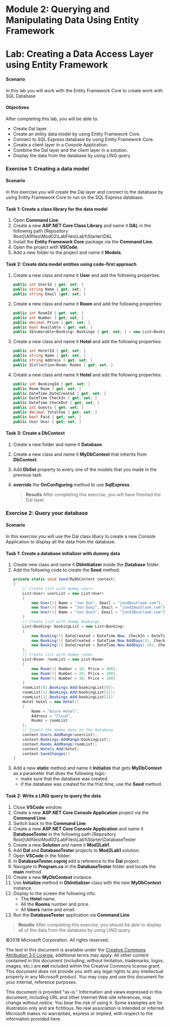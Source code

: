 
# Module 2: Querying and Manipulating Data Using Entity Framework

# Lab: Creating a Data Access Layer using Entity Framework 

#### Scenario

In this lab you will work with the Entity Framework Core to create work with SQL Database 

#### Objectives

After completing this lab, you will be able to:

- Create Dal layer.
- Create an entity data model by using Entity Framework Core.
- Connect to SQL Express database by using Entity Framework Core.
- Create a client layer in a Console Application.
- Combine the Dal layer and the client layer in a solution.
- Display the data from the database by using LINQ query

### Exercise 1: Creating a data model

#### Scenario

In this exercise you will create the Dal layer and connect to the database by using Entity Framework Core
to run on the SQL Express database.

#### Task 1: Create a class library for the data model

1. Open **Command Line**.
2. Create a new **ASP.NET Core Class Library** and name it **DAL** in the following path [Repository Root]\Allfiles\Mod02\LabFiles\Lab1\Starter\DAL
3. Install the  **Entity Framework Core** package via the **Command Line**.
4. Open the project with **VSCode**.
5. Add a new folder to the project and name it **Models**.

#### Task 2: Create data model entities using code-first approach

1. Create a new class and name it **User** and add the following properties:
    ```cs
    public int UserId { get; set; }
    public string Name { get; set; }
    public string Email {get; set; }
    ```
2. Create a new class and name it **Room** and add the following properties:
    ```cs
    public int RoomId { get; set; }
    public int Number { get; set; }
    public decimal Price { get; set; }
    public bool Available { get; set; }
    public IEnumerable<Booking> Bookings { get; set; } = new List<Booking>();
    ```
3. Create a new class and name it **Hotel** and add the following properties:
    ```cs 
    public int HotelId { get; set; }
    public string Name { get; set; }
    public string Address { get; set; }
    public ICollection<Room> Rooms { get; set; }
    ```
4. Create a new class and name it **Hotel** and add the following properties:
    ```cs
    public int BookingId { get; set; }
    public Room Room { get; set; }
    public DateTime DateCreated { get; set; }
    public DateTime CheckIn { get; set; }
    public DateTime CheckOut { get; set; }
    public int Guests { get; set; }
    public decimal TotalFee { get; set; }
    public bool Paid { get; set; }
    public User User { get; set; }
    ```

#### Task 3: Create a DbContext

1. Create a new folder and name it **Database**.
2. Create a new class and name it **MyDbContext** that inherits from **DbContext**.
3. Add **DbSet** property to every one of the models that you made in the previous task.
4. **override** the **OnConfiguring** method to use **SqlExpress**. 

   >**Results** After completing this exercise, you will have finished the Dal layer 

### Exercise 2: Query your database

#### Scenario

In this exercise you will use the Dal class libary to create a new Console Application
to display all the data from the database.


#### Task 1: Create a database initializer with dummy data

1. Create new class and name it **DbInitializer** inside the **Database** folder.
2. Add the following code to create the **Seed** method:
    ```cs
    private static void Seed(MyDbContext context)
    {
        // Create list with dummy users 
        List<User> userList = new List<User>
        {
            new User(){ Name = "Jon Due", Email = "jond@outlook.com"},
            new User(){ Name = "Jon Due2", Email = "jond2@outlook.com"},
            new User(){ Name = "Jon Due3", Email = "jond3@outlook.com"}
        }   
        // Create list with dummy bookings 
        List<Booking> bookingList = new List<Booking>
        {
            new Booking(){ DateCreated = DateTime.Now, CheckIn = DateTime.Now,CheckOu   DateTime.Now.AddDays(2), Guests = 2, Paid = true, User = userList[0]},
            new Booking(){ DateCreated = DateTime.Now.AddDays(3), CheckIn = DateTime.Now.AddDays    CheckOut = DateTime.Now.AddDays(8), Guests = 3, Paid = true, User = userList[1]},
            new Booking(){ DateCreated = DateTime.Now.AddDays(-10), CheckIn = DateTime.Now.AddDays( CheckOut = DateTime.Now.AddDays(11), Guests = 1, Paid = false, User = userList[2]}
        };
        // Create list with dummy rooms
        List<Room> roomList = new List<Room>
        {
            new Room(){ Number = 10, Price = 300},
            new Room(){ Number = 20, Price = 200},
            new Room(){ Number = 30, Price = 100}
        }   
        roomList[0].Bookings.Add(bookingList[0]);
        roomList[1].Bookings.Add(bookingList[1]);
        roomList[1].Bookings.Add(bookingList[2])    
        Hotel hotel = new Hotel()
        {
            Name = "Azure Hotel",
            Address = "Cloud",
            Rooms = roomList
        };
        // Insert the dummy data to the database
        context.Users.AddRange(userList);
        context.Bookings.AddRange(bookingList);
        context.Rooms.AddRange(roomList);
        context.Hotels.Add(hotel)   
        context.SaveChanges()   
    }
    ```
3. Add a new **static** method and name it **Initialize** that gets **MyDbContext** as a parameter that does the following logic:
    - make sure that the database was created. 
    - if the database was created for the frist time, use the **Seed** method.

#### Task 2: Write a LINQ query to query the data

1. Close **VSCode** window.
2. Create a new **ASP.NET Core Console Application** project via the **Command Line**.
3. Switch back to the **Command Line**.
4. Create a new **ASP.NET Core Console Application** and name it **DatabaseTester** in the following path [Repository Root]\Allfiles\Mod02\LabFiles\Lab1\Starter\DatabaseTester
5. Create a new **Solution** and name it **Mod2Lab1**.
6. Add **Dal** and **DatabaseTester** projects to **Mod2Lab1** solution.
7. Open **VSCode** in the folder.
8. In **DatabaseTester.csproj** add a reference to the **Dal** project.
9. Navigate to **Program.cs** in the **DatabaseTester** folder and locate the **main** method.
10. Create a new **MyDbContext** instance.
11. Use **Initialize** method in **DbInitializer** class with the new **MyDbContext** instance.
12. Display to the screen the following info:
    - The **Hotel** name.
    - All the **Rooms** number and price.
    - All **Users** name and email.
13. Run the **DatabaseTester** application via **Command Line**

   >**Results** After completing this exercise, you should be able to display all of the data from the database by using LINQ query

©2018 Microsoft Corporation. All rights reserved.

The text in this document is available under the  [Creative Commons Attribution 3.0 License](https://creativecommons.org/licenses/by/3.0/legalcode), additional terms may apply. All other content contained in this document (including, without limitation, trademarks, logos, images, etc.) are  **not**  included within the Creative Commons license grant. This document does not provide you with any legal rights to any intellectual property in any Microsoft product. You may copy and use this document for your internal, reference purposes.

This document is provided &quot;as-is.&quot; Information and views expressed in this document, including URL and other Internet Web site references, may change without notice. You bear the risk of using it. Some examples are for illustration only and are fictitious. No real association is intended or inferred. Microsoft makes no warranties, express or implied, with respect to the information provided here.
